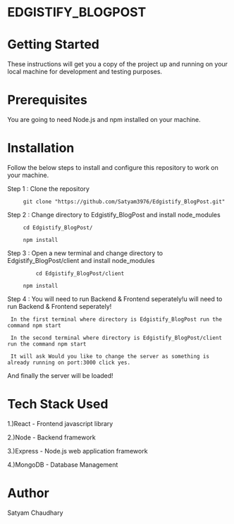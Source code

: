 
# EDGISTIFY_BLOGPOST

# Getting Started
These instructions will get you a copy of the project up and running on your local machine for development and testing purposes.

# Prerequisites
You are going to need Node.js and npm installed on your machine.

# Installation
Follow the below steps to install and configure this repository to work on your machine.

Step 1 : Clone the repository

         git clone "https://github.com/Satyam3976/Edgistify_BlogPost.git"

Step 2 : Change directory to Edgistify_BlogPost and install node_modules

         cd Edgistify_BlogPost/
	 
         npm install

Step 3 : Open a new terminal and change directory to Edgistify_BlogPost/client and install node_modules

             cd Edgistify_BlogPost/client 
	 
	     npm install



Step 4 : You will need to run Backend & Frontend seperately!u will need to run Backend & Frontend seperately!

	 In the first terminal where directory is Edgistify_BlogPost run the command npm start 
	 
	 In the second terminal where directory is Edgistify_BlogPost/client run the command npm start
	 
	 It will ask Would you like to change the server as something is already running on port:3000 click yes.
         
And finally the server will be loaded!

# Tech Stack Used
1.)React - Frontend javascript library

2.)Node - Backend framework

3.)Express - Node.js web application framework

4.)MongoDB - Database Management

# Author
Satyam Chaudhary

